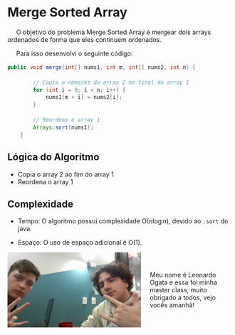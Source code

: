 # Merge Sorted Array

&nbsp;&nbsp;&nbsp;&nbsp; O objetivo do problema Merge Sorted Array é mergear dois arrays ordenados de forma que eles continuem ordenados.

&nbsp;&nbsp;&nbsp;&nbsp; Para isso desenvolvi o seguinte código: 

```java
public void merge(int[] nums1, int m, int[] nums2, int n) {

        // Copia o números do array 2 no final do array 1
        for (int i = 0; i < n; i++) {
            nums1[m + i] = nums2[i];
        }

        // Reordena o array 1
        Arrays.sort(nums1);
    }     
```

## Lógica do Algoritmo
- Copia o array 2 ao fim do array 1
- Reordena o array 1


## Complexidade
- Tempo: O algoritmo possui complexidade O(${n\log{n}}$), devido ao `.sort` do java.

- Espaço: O uso de espaço adicional é O(1).

<div style="display: flex; align-items: center; justify-content: center;">
    <img src="leoogata17.jpg" alt="leoogata" style="width: 300px; height: auto; margin-right: 20px;">
    <div>
        <p>Meu nome é Leonardo Ogata e essa foi minha master class, muito obrigado a todos, vejo vocês amanhã!</p>
    </div>
</div>
